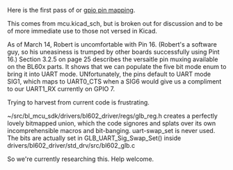 Here is the first pass of or [gpio pin mapping](https://user-images.githubusercontent.com/8724975/158108831-fbf8fa47-cd49-4bae-8a7a-24a997bb3a8b.png).

This comes from mcu.kicad_sch, but is broken out for discussion and to be of more immediate use to 
those not versed in Kicad.

As of March 14, Robert is uncomfortable with Pin 16. (Robert's a software guy, so his uneasiness is 
trumped by other boards successfully using Pint 16.) Section 3.2.5 on page 25 describes the versaitle 
pin muxing available on the BL60x parts. It shows that we can populate the five bit mode enum to bring 
it into UART mode.  UNfortunately, the pins default to UART mode SIG1, which maps to UART0_CTS when 
a SIG6 would give us a compliment to our UART1_RX currently on GPIO 7.

Trying to harvest from current code is frustrating.

~/src/bl_mcu_sdk/drivers/bl602_driver/regs/glb_reg.h 
creates a perfectly lovely bitmapped union, which the code signores and splats over its own 
incomprehensible macros and bit-banging.  uart-swap_set is never used. The bits are actually 
set in GLB_UART_Sig_Swap_Set() inside drivers/bl602_driver/std_drv/src/bl602_glb.c

So we're currently researching this. Help welcome.


